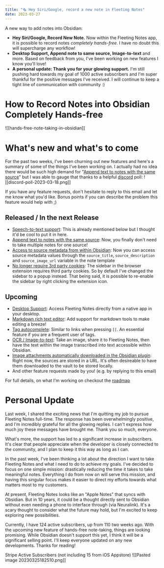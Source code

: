 ```yaml
---
title: "🗞 Hey Siri/Google, record a new note in Fleeting Notes"
date: 2023-03-27
---
```

A new way to add notes into Obsidian:

- **Hey Siri/Google, Record New Note.** Now within the Fleeting Notes app, it is possible to record notes *completely hands-free*. I have no doubt this will supercharge any workflow!
- **Desktop Support, Append note to same source, Image-to-text** and more. Based on feedback from you, I've been working on new features I know you'll love!
- **A personal update: Thank you for your glowing support.** I'm still pushing hard towards my goal of 1000 active subscribers and I'm super thankful for the positive messages I've received. I will continue to keep a tight line of communication with community :)


# How to Record Notes into Obsidian Completely Hands-free
![[hands-free-note-taking-in-obsidian]]

# What's new and what's to come
For the past two weeks, I've been churning out new features and here's a summary of some of the things I've been working on. I actually had no idea there would be such high demand for "[Append text to notes with the same source](https://github.com/fleetingnotes/fleeting-notes-flutter/issues/462)" but I was able to gauge that thanks to a helpful [discord](https://discord.gg/xrj6yuGNmx) poll:
![[discord-poll-2023-03-18.png]]

If you have any feature requests, don't hesitate to reply to this email and let me know what you'd like. Bonus points if you can describe the problem this feature would help with ;)

## Released / In the next Release
- [Speech-to-text support](https://github.com/fleetingnotes/fleeting-notes-flutter/issues/529): This is already mentioned below but I thought it'd be cool to put it in here.
- [Append text to notes with the same source](https://github.com/fleetingnotes/fleeting-notes-flutter/issues/462): Now, you finally don't need to take multiple notes for one source!
- [Access to source metadata from within Obsidian](https://github.com/fleetingnotes/fleeting-notes-obsidian/issues/63): Now you can access source metadata values through the `source_title`, `source_description` and `source_image_url` variable in the note template
- [No longer require 3rd party cookies](https://github.com/fleetingnotes/fleeting-notes-flutter/issues/520): The sidebar in the browser extension requires third party cookies. So by default I've changed the sidebar to a popup instead. That being said, it is possible to re-enable the sidebar by right clicking the extension icon.

## Upcoming
- [Desktop Support](https://github.com/fleetingnotes/fleeting-notes-flutter/issues/186): Access Fleeting Notes directly from a native app in your desktop.
- [Markdown rich text editor](https://github.com/fleetingnotes/fleeting-notes-flutter/issues/536): Add support for markdown tools to make editing a breeze!
- [Tag autocomplete](https://github.com/fleetingnotes/fleeting-notes-flutter/issues/138): Similar to links when pressing `[[`. An essential feature if you are a frequent user of tags.
- [OCR / Image-to-text](https://github.com/fleetingnotes/fleeting-notes-flutter/issues/531): Take an image, share it to Fleeting Notes, then have the text within the image transcribed into text accessible within Obsidian. 
- [Image attachments automatically downloaded in the Obsidian plugin](https://github.com/fleetingnotes/fleeting-notes-obsidian/issues/74): Right now, the sources are stored in a URL. It's often desireable to have them downloaded to the vault to be stored locally. 
- And other feature requests made by you! (e.g. by replying to this email)

For full details, on what I'm working on checkout the [roadmap](https://github.com/orgs/fleetingnotes/projects/1)

# Personal Update
  
Last week, I shared the exciting news that I'm quitting my job to pursue Fleeting Notes full-time. The response has been overwhelmingly positive, and I'm incredibly grateful for all the glowing replies. I can't express how much joy these messages have brought me. Thank you so much, everyone.

What's more, the support has led to a significant increase in subscribers. It's clear that people appreciate when the developer is closely connected to the community, and I plan to keep it this way as long as I can.

In the past week, I've been thinking a lot about the direction I want to take Fleeting Notes and what I need to do to achieve my goals. I've decided to focus on one simple mission: drastically reducing the time it takes to take meaningful notes. Everything I do from now on will serve this mission, and having this singular focus makes it easier to direct my efforts towards what matters most to my customers.

At present, Fleeting Notes looks like an "Apple Notes" that syncs with Obsidian. But in 10 years, it could be a thought directly sent to Obsidian without even needing a phone to interface through (via Neuralink). It's a scary thought to consider what the future may hold, but I'm excited to keep exploring new possibilities.

Currently, I have 124 active subscribers, up from 110 two weeks ago. With the upcoming new feature of hands-free note-taking, things are looking promising. While Obsidian doesn't support this yet, I think it will be a significant selling point. I'll keep everyone updated on any new developments. Thanks for reading!

Stripe Active Subscribers (not including 15 from iOS Appstore)
![[Pasted image 20230325182510.png]]